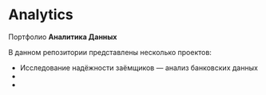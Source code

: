 # Аnalytics
Портфолио **Аналитика Данных**

В данном репозитории представлены несколько проектов: 
  - Исследование надёжности заёмщиков — анализ банковских данных
  -
  -

